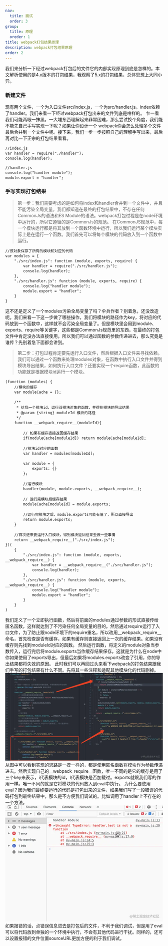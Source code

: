 ```yaml
---
nav: 
  title: 面试
  order: 3
group: 
  title: 原理
  oreder: 1
title: webpack打包结果原理
description: webpack打包结果原理
order: 2
---
```

我们来分析一下经过webpack打包后的文件它的内部实现原理到底是怎样的。本文解析使用的是4.x版本的打包结果，我观察了5.x的打包结果，总体思想上大同小异。
### 新建文件
现有两个文件，一个为入口文件src/index.js，一个为src/handler.js。index依赖了handler。我们来看一下经过webpack打包出来的文件到底是啥样的。
乍一看我们可能两眼一抹黑，一大堆东西理解起来非常困难，那么尝试换个角度，我们能不能先自己手写实现一下呢？如果让你设计一个
webpack你会怎么处理多个文件最后合并到一个文件中呢。接下来，我们一步一步按照自己的理解手写出来，最后再对比一下正宗的打包结果看看。
```
//index.js
var handler = require("./handler");
console.log(handler);
```
```
//handler.js
console.log("handler module");
module.export = "handler";
```
### 手写实现打包结果
> 第一步：我们需要考虑的是如何将index和handler合并到一个文件中，并且不能污染全局变量。我们都知道在最终的打包结果中，不存在任何CommonJs的语法和ES Module的语法。webpack打包过程是在node环境中运行的，所以它遵循的是CommonJs的规范。
在CommonJS规范中，每一个模块运行都是将其放到一个函数环境中运行，所以我们运行某个模块实际上是在运行一个函数。我们首先可以将每个模块的代码放入到一个函数中运行。
```
//该对象保存了所有的模块和对应的代码
var modules = {
    "./src/index.js": function (module, exports, require) {
        var handler = require("./src/handler.js");
        console.log(handler);
    },
    "./src/handler.js": function (module, exports, require) {
        console.log("handler module");
        module.export = "handler";
    }
}
```
这不还是定义了一个modules污染全局变量了吗？伞兵作者？别着急，还没改造呢。我们来看一下这一步做了哪些操作，我们将模块的路径作为key，将对应的代码放到一个函数中，这样就不会污染全局变量了。但是模块里会用到module、exports、require等关键字，这些都是CommonJs规范里的东西，在最终的打包文件中肯定没办法直接使用，所以我们可以通过函数的参数传递进去，那么究竟是谁传？先别着急下面都会讲到。
> 第二步：打包过程肯定要先运行入口文件，然后根据入口文件来寻找依赖。我们可以通过一个函数来处理modules对象，在函数中执行入口文件并得到模块导出结果，如何执行入口文件？还要实现一个require函数，此函数的功能就是根据模块id运行一个模块。
```
(function (modules) {
    //模块的缓存
    var moduleCache = {};  

    /**
     * 给我一个模块id，运行该模块对象的函数，并得到模块的导出结果
     * @param {string} moduleId 模块的路径
     */
    function __webpack_require__(moduleId){
        
        // 如果有缓存直接返回缓存结果
        if(moduleCache[moduleId]) return moduleCache[moduleId];

        //模块id对应的函数
        var handler = modules[moduleId];  

        var module = {
            exports: {}
        };

        //运行模块
        handler(module, module.exports, __webpack_require__);   

        // 运行完模块后缓存结果
        moduleCache[moduleId] = module.exports;

        //运行完模块之后，module.exports可能有值了，所以直接导出
        return module.exports;  
    }

    //首次进来要运行入口模块，得到模块返回结果去做一些事情
    return __webpack_require__("./src/index.js");  
})(
    {
        "./src/index.js": function (module, exports, __webpack_require__) {
            var handler = __webpack_require__("./src/handler.js");
            console.log(handler);
        },
        "./src/handler.js": function (module, exports, __webpack_require__) {
            console.log("handler module");
            module.export = "handler";
        }
    }
)
```
我们定义了一个立即执行函数，然后将前面的modules通过参数的形式直接传给匿名函数，这样就达到了不污染任何全局变量的目的。然后通过require运行了入口文件，为了防止跟node环境下的require重名，所以改用__webpack_require__命名，首先检查是否有缓存，如果有缓存则直接返回上一次的缓存结果。如果没有缓存则先找到moduleId对应的函数。
然后运行函数，将定义的module对象当参数传入，运行完后将module.exports当作缓存结果保存。这就是为什么在node中你如果使用了exports导出，但最后如果将modules.exports改变了引用，你的导出结果都将失效的原因。
此时我们可以再回过头来看下webpack的打包结果跟我们手写的打包结果有什么不同。先将其一些注释和适配其他模块化的代码删掉。
![打包结果原理](./images/brp-1.png)
从图中可以看到实现的思路是一摸一样的，都是使用匿名函数将模块作为参数传递进去。然后实现自己的__webpack_require__函数，唯一不同的是它的缓存是用了三个key来表示，i代表模块的id，l代表模块是否加载过。exports就跟我们写的作用一样。唯一不同的就是它将模块的代码放入到eval中执行。
为什么要使用eval？因为我们最终要运行的代码是打包出来的文件，如果我们写了一段错误的代码打包到最终结果中，那么是不方便我们调试的。比如调用了handler上不存在的一个方法。
![打包结果原理2](./images/brp-2.png)
如果报错的话，点错误信息进去是打包后的文件，不利于我们调试，但是用了eval可以将代码放到单独的一个环境中执行，不会有其他代码进行干扰。同样的，还可以设置报错的文件位置sourceURL更加方便的利于我们调试。

